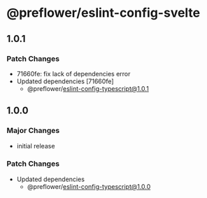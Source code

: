 # @preflower/eslint-config-svelte

## 1.0.1

### Patch Changes

- 71660fe: fix lack of dependencies error
- Updated dependencies [71660fe]
  - @preflower/eslint-config-typescript@1.0.1

## 1.0.0

### Major Changes

- initial release

### Patch Changes

- Updated dependencies
  - @preflower/eslint-config-typescript@1.0.0

